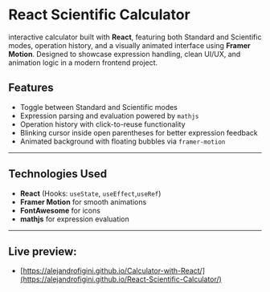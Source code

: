 #  React Scientific Calculator

interactive calculator built with **React**, featuring both Standard and Scientific modes, operation history, and a visually animated interface using **Framer Motion**. Designed to showcase expression handling, clean UI/UX, and animation logic in a modern frontend project.

##  Features

-  Toggle between Standard and Scientific modes
-  Expression parsing and evaluation powered by `mathjs`
-  Operation history with click-to-reuse functionality
-  Blinking cursor inside open parentheses for better expression feedback
-  Animated background with floating bubbles via `framer-motion`

---

##  Technologies Used

- **React** (Hooks: `useState`, `useEffect`,`useRef`)
- **Framer Motion** for smooth animations
- **FontAwesome** for icons
- **mathjs** for expression evaluation

---

## Live preview:
- [https://alejandrofigini.github.io/Calculator-with-React/](https://alejandrofigini.github.io/React-Scientific-Calculator/)
